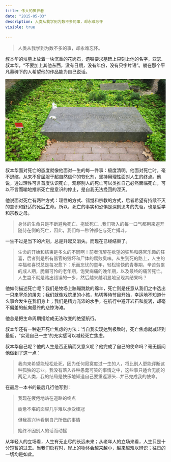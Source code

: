 ```yaml
---
title: 伟大的厌世者
date: "2015-05-03"
description: 人类从我学到为数不多的事，却永难忘怀
visible: true

---
```


>  人类从我学到为数不多的事，却永难忘怀。

叔本华的坟墓上放着一块沉重的花岗石，遗嘱要求墓碑上只刻上他的名字，亚瑟.叔本华，“不要加上其他东西，没有日期，没有年份，没有只字片语”。躺在那个平凡墓碑下的人希望他的作品能为自己说话。

![Schopenhauer's grave](./grave.jpg)

叔本华面对死亡的态度就像他面对一生的每一件事：极度清明。他面对死亡时，毫不退缩，从来不曾屈服于超自然信仰的软化剂，坚持用理性面对人生的终点。他说，透过理性可言首度认识死亡，观察别人的死亡可以类推自己必然面临死亡，可以不言而喻地推断死亡是意识的停止，是自我无法挽回的湮灭。

他说面对死亡有两种方式：理性的方式、错觉和宗教的方式，后者希望有持续不灭的意识和舒适的死后生命。所以，死亡的事实和恐惧是深刻思考的先驱，也是哲学和宗教之母。

>  身体的生命只是不断避免死亡、拖延死亡...我们吸入的每一口气都用来避开随侍在侧的死亡，因此，我们每一秒钟都在与死亡搏斗。

一生不过是当下的片刻，总是升起又消失。而现在已经结束了。

> 生命的开始和结束是多么的不同啊！前者沉醉在欲望的狂热和感官乐趣的狂喜，后者则是所有器官的毁坏和尸体的腐败臭味。从生到死的路上，人生的幸福和喜悦总是每况愈下：乐而忘忧的童年，轻松愉快的青春期，辛苦劳累的成人期，脆弱可怜的老年期，饱受病痛的晚年期，以及最终的痛苦死亡。人生岂不就是踏出错误的一步，然后越来越明显地呈现其结果吗？

他如何描述死亡呢？我们是牧场上蹦蹦跳跳的绵羊，死亡则是任意从我们之中选出一只来宰杀的屠夫；我们就像戏院里的小孩，热切等待节目开始，幸运地不知道什么事会发生在我们身上；我们是精力充沛的水手，在航行中避开岩石和旋涡，却毫不偏差的航向最终的悲惨海滩。

他总是把生命周期描绘成无法改变的绝望航行。

叔本华还有一种避开死亡焦虑的方法：当自我实现达到极致时，死亡焦虑就减轻到最低，“实现自己一生”的充实感可以减轻死亡焦虑。

叔本华自己呢？他的人生是否正确而又意义呢？他完成了自己的使命吗？毫无疑问他做到了这一点：

> 我向来希望能轻松赴死，因为任何寂寞度过一生的人，将比别人更能评断这种孤独的志业。我没有落入各种愚蠢可笑的事情之中，这些事只适合无能的两足人类，我的结局是快乐地知道自己要重返源头...并已完成我的使命。

在最后一本书的最后几行他写到：

> 我现在疲倦地站在道路的终点
>
> 疲惫不堪的面容几乎难以承受桂冠
>
> 但我高兴地看到自己所做的事情
>
> 始终不因别人的话而动摇

从年轻人的立场看，人生有无止尽的长远未来；从老年人的立场来看，人生只是十分短暂的过去。当我们启程时，岸上的物体会越来越小，越来越难以辨识；往日的一切均是如此。

